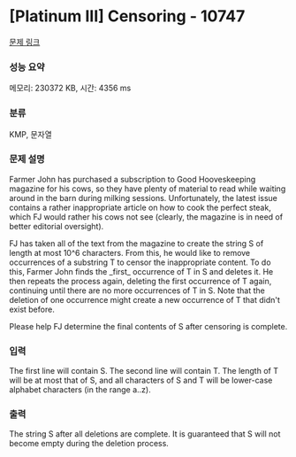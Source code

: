 # [Platinum III] Censoring - 10747 

[문제 링크](https://www.acmicpc.net/problem/10747) 

### 성능 요약

메모리: 230372 KB, 시간: 4356 ms

### 분류

KMP, 문자열

### 문제 설명

<p>Farmer John has purchased a subscription to Good Hooveskeeping magazine for his cows, so they have plenty of material to read while waiting around in the barn during milking sessions. Unfortunately, the latest issue contains a rather inappropriate article on how to cook the perfect steak, which FJ would rather his cows not see (clearly, the magazine is in need of better editorial oversight).</p>

<p>FJ has taken all of the text from the magazine to create the string S of length at most 10^6 characters. From this, he would like to remove occurrences of a substring T to censor the inappropriate content. To do this, Farmer John finds the _first_ occurrence of T in S and deletes it. He then repeats the process again, deleting the first occurrence of T again, continuing until there are no more occurrences of T in S. Note that the deletion of one occurrence might create a new occurrence of T that didn't exist before.</p>

<p>Please help FJ determine the final contents of S after censoring is complete.</p>

### 입력 

 <p>The first line will contain S. The second line will contain T. The length of T will be at most that of S, and all characters of S and T will be lower-case alphabet characters (in the range a..z).</p>

### 출력 

 <p>The string S after all deletions are complete. It is guaranteed that S will not become empty during the deletion process.</p>

